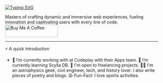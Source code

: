 <a href="https://git.io/typing-svg"><img src="https://readme-typing-svg.demolab.com?font=Fira+Code&pause=1000&width=435&lines=Hi+there!!+it's+been+while+%F0%9F%91%8B" alt="Typing SVG" /></a>


Masters of crafting dynamic and immersive web experiences, fueling innovation and captivating users with every line of code.
<a href="https://www.buymeacoffee.com/johnwilliams" target="_blank"><img src="https://cdn.buymeacoffee.com/buttons/default-orange.png" alt="Buy Me A Coffee" height="41" width="174"></a>

---
⚡️ A quick introduction

* 🔭 I’m currently working with at Codeplay with their Apps team.
🌱 I’m currently learning Scylla DB.
💼 I'm open to freelancing projects.
🤟🏻 I'm an astrophysics geek, civil engineer, tech, and history lover. I also write pieces of poetry and blogs.
😝 Fun-Fact: I love sports activities.


